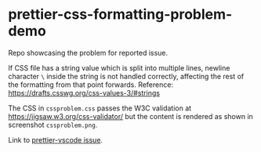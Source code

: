 # prettier-css-formatting-problem-demo

Repo showcasing the problem for reported issue.

If CSS file has a string value which is split into multiple lines, newline character `\` inside the string is not handled correctly, affecting the rest of the formatting from that point forwards. Reference: https://drafts.csswg.org/css-values-3/#strings

The CSS in `cssproblem.css` passes the W3C validation at https://jigsaw.w3.org/css-validator/ but the content is rendered as shown in screenshot `cssproblem.png`.

Link to [prettier-vscode issue](https://github.com/prettier/prettier-vscode/issues/1359).
